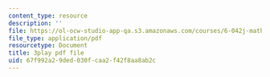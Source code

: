 ```yaml
---
content_type: resource
description: ''
file: https://ol-ocw-studio-app-qa.s3.amazonaws.com/courses/6-042j-mathematics-for-computer-science-spring-2015/67f992a29ded030fcaa2f42f8aa8ab2c_1TpzSCMLg08.pdf
file_type: application/pdf
resourcetype: Document
title: 3play pdf file
uid: 67f992a2-9ded-030f-caa2-f42f8aa8ab2c
---
```

